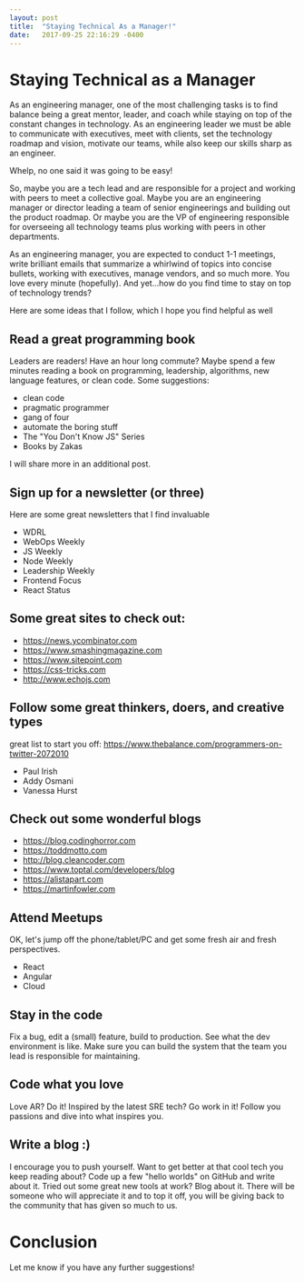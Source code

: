 ```yaml
---
layout: post
title:  "Staying Technical As a Manager!"
date:   2017-09-25 22:16:29 -0400
---
```


# Staying Technical as a Manager
As an engineering manager, one of the most challenging tasks is to find balance being a great mentor, leader, and coach while staying on top of the constant changes in technology.  As an engineering leader we must be able to communicate with executives, meet with clients, set the technology roadmap and vision, motivate our teams, while also keep our skills sharp as an engineer.

Whelp, no one said it was going to be easy!

So, maybe you are a tech lead and are responsible for a project and working with peers to meet a collective goal. Maybe you are an engineering manager or director leading a team of senior engineerings and building out the product roadmap.  Or maybe you are the VP of engineering responsible for overseeing all technology teams plus working with peers in other departments.

As an engineering manager, you are expected to conduct 1-1 meetings, write brilliant emails that summarize a whirlwind of topics into concise bullets, working with executives, manage vendors, and so much more. You love every minute (hopefully). And yet...how do you find time to stay on top of technology trends?

Here are some ideas that I follow, which I hope you find helpful as well

## Read a great programming book
Leaders are readers!  Have an hour long commute? Maybe spend a few minutes reading a book on programming, leadership, algorithms, new language features, or clean code.
Some suggestions:
- clean code
- pragmatic programmer
- gang of four
- automate the boring stuff
- The "You Don't Know JS" Series
- Books by Zakas

I will share more in an additional post.

## Sign up for a newsletter (or three)
Here are some great newsletters that I find invaluable
- WDRL
- WebOps Weekly
- JS Weekly
- Node Weekly
- Leadership Weekly
- Frontend Focus
- React Status

## Some great sites to check out:
- https://news.ycombinator.com
- https://www.smashingmagazine.com
- https://www.sitepoint.com
- https://css-tricks.com
- http://www.echojs.com

## Follow some great thinkers, doers, and creative types
great list to start you off: https://www.thebalance.com/programmers-on-twitter-2072010
- Paul Irish
- Addy Osmani
- Vanessa Hurst

## Check out some wonderful blogs
- https://blog.codinghorror.com
- https://toddmotto.com
- http://blog.cleancoder.com
- https://www.toptal.com/developers/blog
- https://alistapart.com
- https://martinfowler.com

## Attend Meetups
OK, let's jump off the phone/tablet/PC and get some fresh air and fresh perspectives.
- React
- Angular
- Cloud

## Stay in the code
Fix a bug, edit a (small) feature, build to production. See what the dev environment is like. Make sure you can build the system that the team you lead is responsible for maintaining.

## Code what you love
Love AR? Do it!  Inspired by the latest SRE tech? Go work in it!  Follow you passions and dive into what inspires you.

## Write a blog :)
I encourage you to push yourself. Want to get better at that cool tech you keep reading about? Code up a few "hello worlds" on GitHub and write about it.  Tried out some great new tools at work?  Blog about it. There will be someone who will appreciate it and to top it off, you will be giving back to the community that has given so much to us.

# Conclusion
Let me know if you have any further suggestions!
